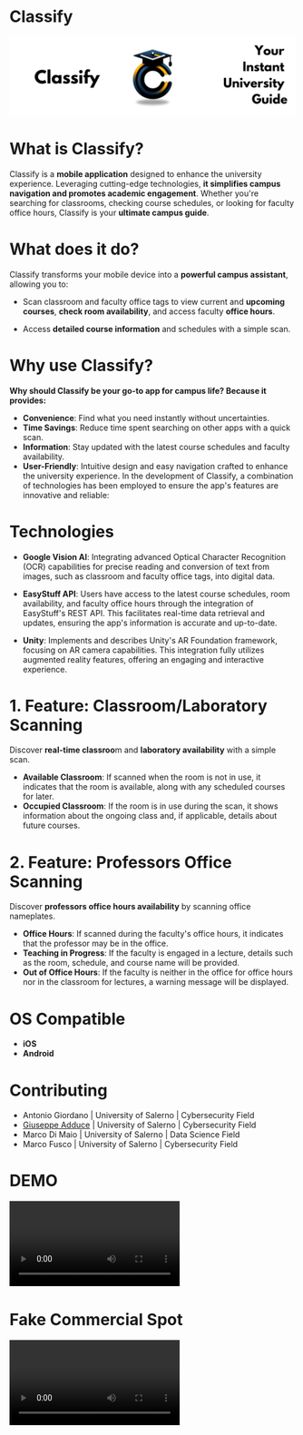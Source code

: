 # Classify
![Classify Banner](docs/classifyBanner.png)
# What is Classify?

Classify is a **mobile application** designed to enhance the university experience. Leveraging cutting-edge technologies, **it simplifies campus navigation and promotes academic engagement**. 
Whether you're searching for classrooms, checking course schedules, or looking for faculty office hours, Classify is your **ultimate campus guide**.

# What does it do?

Classify transforms your mobile device into a **powerful campus assistant**, allowing you to:

- Scan classroom and faculty office tags to view current and **upcoming courses**, **check room availability**, and access faculty **office hours**.

- Access **detailed course information** and schedules with a simple scan.

# Why use Classify?

**Why should Classify be your go-to app for campus life? Because it provides:**

- **Convenience**: Find what you need instantly without uncertainties.
- **Time Savings**: Reduce time spent searching on other apps with a quick scan.
- **Information**: Stay updated with the latest course schedules and faculty availability.
- **User-Friendly**: Intuitive design and easy navigation crafted to enhance the university experience.
In the development of Classify, a combination of technologies has been employed to ensure the app's features are innovative and reliable:

# Technologies
- **Google Vision AI**: Integrating advanced Optical Character Recognition (OCR) capabilities for precise reading and conversion of text from images, such as classroom and faculty office tags, into digital data.

- **EasyStuff API**: Users have access to the latest course schedules, room availability, and faculty office hours through the integration of EasyStuff's REST API. This facilitates real-time data retrieval and updates, ensuring the app's information is accurate and up-to-date.

- **Unity**: Implements and describes Unity's AR Foundation framework, focusing on AR camera capabilities. This integration fully utilizes augmented reality features, offering an engaging and interactive experience.

# 1. Feature: Classroom/Laboratory Scanning

Discover **real-time classroo**m and **laboratory availability** with a simple scan.

- **Available Classroom**: If scanned when the room is not in use, it indicates that the room is available, along with any scheduled courses for later.
- **Occupied Classroom**: If the room is in use during the scan, it shows information about the ongoing class and, if applicable, details about future courses.

# 2. Feature: Professors Office Scanning

Discover **professors office hours availability** by scanning office nameplates.

- **Office Hours**: If scanned during the faculty's office hours, it indicates that the professor may be in the office.
- **Teaching in Progress**: If the faculty is engaged in a lecture, details such as the room, schedule, and course name will be provided.
- **Out of Office Hours**: If the faculty is neither in the office for office hours nor in the classroom for lectures, a warning message will be displayed.

# OS Compatible
- **iOS**
- **Android**

# Contributing

- Antonio Giordano | University of Salerno | Cybersecurity Field
- [Giuseppe Adduce](https://github.com/zakkk97) | University of Salerno | Cybersecurity Field
- Marco Di Maio | University of Salerno | Data Science Field
- Marco Fusco | University of Salerno | Cybersecurity Field

# DEMO

![Classify Demo APP](docs/Demo.mp4)

# Fake Commercial Spot

![Classify Fake Commercial Spot](docs/FakeCommercialSpot.mp4)
